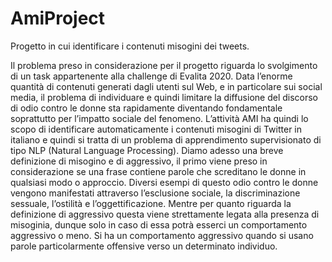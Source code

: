 # AmiProject
Progetto in cui identificare i contenuti misogini dei tweets.

Il problema preso in considerazione per il progetto riguarda lo svolgimento di
un task appartenente alla challenge di Evalita 2020. Data l’enorme quantità
di contenuti generati dagli utenti sul Web, e in particolare sui social media,
il problema di individuare e quindi limitare la diffusione del discorso di odio
contro le donne sta rapidamente diventando fondamentale soprattutto per
l’impatto sociale del fenomeno. L’attività AMI ha quindi lo scopo di identificare automaticamente i contenuti misogini di Twitter in italiano e quindi si
tratta di un problema di apprendimento supervisionato di tipo NLP (Natural
Language Processing).
Diamo adesso una breve definizione di misogino e di aggressivo, il primo
viene preso in considerazione se una frase contiene parole che screditano le
donne in qualsiasi modo o approccio. Diversi esempi di questo odio contro
le donne vengono manifestati attraverso l’esclusione sociale, la discriminazione sessuale, l’ostilità e l’oggettificazione. Mentre per quanto riguarda la
definizione di aggressivo questa viene strettamente legata alla presenza di
misoginia, dunque solo in caso di essa potrà esserci un comportamento aggressivo o meno. Si ha un comportamento aggressivo quando si usano parole
particolarmente offensive verso un determinato individuo.
